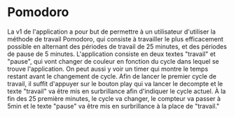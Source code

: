 # Pomodoro
La v1 de l'application a pour but de permettre à un utilisateur d'utiliser la méthode de travail Pomodoro, qui consiste à travailler le plus efficacement possible en alternant des périodes de travail de 25 minutes, et des périodes de pause de 5 minutes. L'application consiste en deux textes "travail" et "pause", qui vont changer de couleur en fonction du cycle dans lequel se trouve l'application. On peut aussi y voir un timer qui montre le temps restant avant le changement de cycle. Afin de lancer le premier cycle de travail, il suffit d'appuyer sur le bouton play qui va lancer le decompte et le texte "travail" va être mis en surbrillance afin d'indiquer le cycle actuel. À la fin des 25 première minutes, le cycle va changer, le compteur va passer à 5min et le texte "pause" va être mis en surbrillance à la place de "travail."
